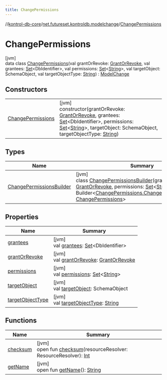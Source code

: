 ```yaml
---
title: ChangePermissions
---
```

//[kontrol-db-core](../../../index.html)/[net.futureset.kontroldb.modelchange](../index.html)/[ChangePermissions](index.html)



# ChangePermissions



[jvm]\
data class [ChangePermissions](index.html)(val grantOrRevoke: [GrantOrRevoke](../-grant-or-revoke/index.html), val grantees: [Set](https://kotlinlang.org/api/latest/jvm/stdlib/kotlin.collections/-set/index.html)&lt;DbIdentifier&gt;, val permissions: [Set](https://kotlinlang.org/api/latest/jvm/stdlib/kotlin.collections/-set/index.html)&lt;[String](https://kotlinlang.org/api/latest/jvm/stdlib/kotlin/-string/index.html)&gt;, val targetObject: SchemaObject, val targetObjectType: [String](https://kotlinlang.org/api/latest/jvm/stdlib/kotlin/-string/index.html)) : [ModelChange](../-model-change/index.html)



## Constructors


| | |
|---|---|
| [ChangePermissions](-change-permissions.html) | [jvm]<br>constructor(grantOrRevoke: [GrantOrRevoke](../-grant-or-revoke/index.html), grantees: [Set](https://kotlinlang.org/api/latest/jvm/stdlib/kotlin.collections/-set/index.html)&lt;DbIdentifier&gt;, permissions: [Set](https://kotlinlang.org/api/latest/jvm/stdlib/kotlin.collections/-set/index.html)&lt;[String](https://kotlinlang.org/api/latest/jvm/stdlib/kotlin/-string/index.html)&gt;, targetObject: SchemaObject, targetObjectType: [String](https://kotlinlang.org/api/latest/jvm/stdlib/kotlin/-string/index.html)) |


## Types


| Name | Summary |
|---|---|
| [ChangePermissionsBuilder](-change-permissions-builder/index.html) | [jvm]<br>class [ChangePermissionsBuilder](-change-permissions-builder/index.html)(grantOrRevoke: [GrantOrRevoke](../-grant-or-revoke/index.html), permissions: [Set](https://kotlinlang.org/api/latest/jvm/stdlib/kotlin.collections/-set/index.html)&lt;[String](https://kotlinlang.org/api/latest/jvm/stdlib/kotlin/-string/index.html)&gt;) : Builder&lt;[ChangePermissions.ChangePermissionsBuilder](-change-permissions-builder/index.html), [ChangePermissions](index.html)&gt; |


## Properties


| Name | Summary |
|---|---|
| [grantees](grantees.html) | [jvm]<br>val [grantees](grantees.html): [Set](https://kotlinlang.org/api/latest/jvm/stdlib/kotlin.collections/-set/index.html)&lt;DbIdentifier&gt; |
| [grantOrRevoke](grant-or-revoke.html) | [jvm]<br>val [grantOrRevoke](grant-or-revoke.html): [GrantOrRevoke](../-grant-or-revoke/index.html) |
| [permissions](permissions.html) | [jvm]<br>val [permissions](permissions.html): [Set](https://kotlinlang.org/api/latest/jvm/stdlib/kotlin.collections/-set/index.html)&lt;[String](https://kotlinlang.org/api/latest/jvm/stdlib/kotlin/-string/index.html)&gt; |
| [targetObject](target-object.html) | [jvm]<br>val [targetObject](target-object.html): SchemaObject |
| [targetObjectType](target-object-type.html) | [jvm]<br>val [targetObjectType](target-object-type.html): [String](https://kotlinlang.org/api/latest/jvm/stdlib/kotlin/-string/index.html) |


## Functions


| Name | Summary |
|---|---|
| [checksum](../-model-change/checksum.html) | [jvm]<br>open fun [checksum](../-model-change/checksum.html)(resourceResolver: ResourceResolver): [Int](https://kotlinlang.org/api/latest/jvm/stdlib/kotlin/-int/index.html) |
| [getName](../-model-change/get-name.html) | [jvm]<br>open fun [getName](../-model-change/get-name.html)(): [String](https://kotlinlang.org/api/latest/jvm/stdlib/kotlin/-string/index.html) |

